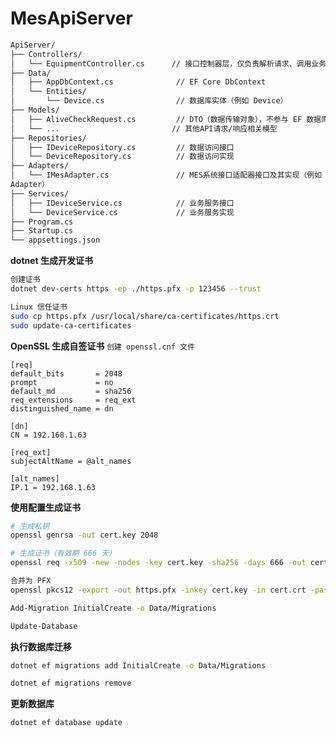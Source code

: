 # MesApiServer

```txt
ApiServer/
├── Controllers/
│   └── EquipmentController.cs		// 接口控制器层，仅负责解析请求、调用业务服务
├── Data/
│   ├── AppDbContext.cs              // EF Core DbContext
│   └── Entities/
│       └── Device.cs                // 数据库实体（例如 Device）
├── Models/
│   ├── AliveCheckRequest.cs         // DTO（数据传输对象），不参与 EF 数据库映射
│   └── ...							// 其他API请求/响应相关模型
├── Repositories/
│   ├── IDeviceRepository.cs         // 数据访问接口
│   └── DeviceRepository.cs          // 数据访问实现
├── Adapters/
│   └── IMesAdapter.cs               // MES系统接口适配器接口及其实现（例如 
Adapter）
├── Services/
│   ├── IDeviceService.cs            // 业务服务接口
│   └── DeviceService.cs             // 业务服务实现
├── Program.cs
├── Startup.cs
└── appsettings.json
```

**dotnet 生成开发证书**

```bash
创建证书
dotnet dev-certs https -ep ./https.pfx -p 123456 --trust

Linux 信任证书
sudo cp https.pfx /usr/local/share/ca-certificates/https.crt
sudo update-ca-certificates
```

**OpenSSL 生成自签证书**
```创建 openssl.cnf 文件```

```
[req]
default_bits       = 2048
prompt             = no
default_md         = sha256
req_extensions     = req_ext
distinguished_name = dn

[dn]
CN = 192.168.1.63

[req_ext]
subjectAltName = @alt_names

[alt_names]
IP.1 = 192.168.1.63
```

**使用配置生成证书**

```bash
# 生成私钥
openssl genrsa -out cert.key 2048

# 生成证书（有效期 666 天）
openssl req -x509 -new -nodes -key cert.key -sha256 -days 666 -out cert.crt -config openssl.cnf

合并为 PFX
openssl pkcs12 -export -out https.pfx -inkey cert.key -in cert.crt -password pass:123456
```

```bash
Add-Migration InitialCreate -o Data/Migrations

Update-Database
```

**执行数据库迁移**

```bash
dotnet ef migrations add InitialCreate -o Data/Migrations

dotnet ef migrations remove

```

**更新数据库**

```bash
dotnet ef database update
```
